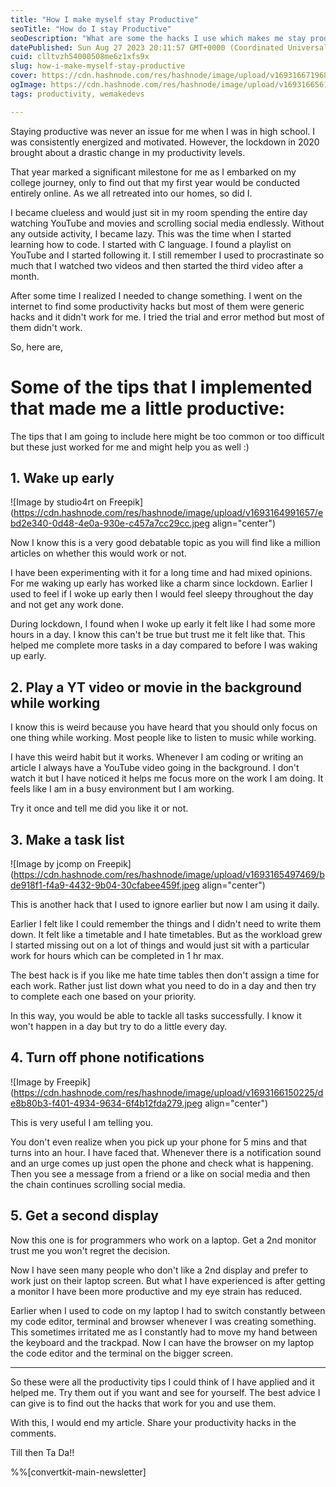 ```yaml
---
title: "How I make myself stay Productive"
seoTitle: "How do I stay Productive"
seoDescription: "What are some the hacks I use which makes me stay productive for the entire day"
datePublished: Sun Aug 27 2023 20:11:57 GMT+0000 (Coordinated Universal Time)
cuid: clltvzh54000508me6z1xfs9x
slug: how-i-make-myself-stay-productive
cover: https://cdn.hashnode.com/res/hashnode/image/upload/v1693166719686/b53a96ea-f1ab-48c9-8328-700842d5b022.jpeg
ogImage: https://cdn.hashnode.com/res/hashnode/image/upload/v1693166561639/60340128-612d-4474-91d9-12441db4c589.jpeg
tags: productivity, wemakedevs

---
```


Staying productive was never an issue for me when I was in high school. I was consistently energized and motivated. However, the lockdown in 2020 brought about a drastic change in my productivity levels.

That year marked a significant milestone for me as I embarked on my college journey, only to find out that my first year would be conducted entirely online. As we all retreated into our homes, so did I.

I became clueless and would just sit in my room spending the entire day watching YouTube and movies and scrolling social media endlessly. Without any outside activity, I became lazy. This was the time when I started learning how to code. I started with C language. I found a playlist on YouTube and I started following it. I still remember I used to procrastinate so much that I watched two videos and then started the third video after a month.

After some time I realized I needed to change something. I went on the internet to find some productivity hacks but most of them were generic hacks and it didn't work for me. I tried the trial and error method but most of them didn't work.

So, here are,

# Some of the tips that I implemented that made me a little productive:

The tips that I am going to include here might be too common or too difficult but these just worked for me and might help you as well :)

## **1\. Wake up early**

![Image by studio4rt on Freepik](https://cdn.hashnode.com/res/hashnode/image/upload/v1693164991657/ebd2e340-0d48-4e0a-930e-c457a7cc29cc.jpeg align="center")

Now I know this is a very good debatable topic as you will find like a million articles on whether this would work or not.

I have been experimenting with it for a long time and had mixed opinions. For me waking up early has worked like a charm since lockdown. Earlier I used to feel if I woke up early then I would feel sleepy throughout the day and not get any work done.

During lockdown, I found when I woke up early it felt like I had some more hours in a day. I know this can't be true but trust me it felt like that. This helped me complete more tasks in a day compared to before I was waking up early.

## **2\. Play a YT video or movie in the background while working**

I know this is weird because you have heard that you should only focus on one thing while working. Most people like to listen to music while working.

I have this weird habit but it works. Whenever I am coding or writing an article I always have a YouTube video going in the background. I don't watch it but I have noticed it helps me focus more on the work I am doing. It feels like I am in a busy environment but I am working.

Try it once and tell me did you like it or not.

## 3\. **Make a task list**

![Image by jcomp on Freepik](https://cdn.hashnode.com/res/hashnode/image/upload/v1693165497469/bde918f1-f4a9-4432-9b04-30cfabee459f.jpeg align="center")

This is another hack that I used to ignore earlier but now I am using it daily.

Earlier I felt like I could remember the things and I didn't need to write them down. It felt like a timetable and I hate timetables. But as the workload grew I started missing out on a lot of things and would just sit with a particular work for hours which can be completed in 1 hr max.

The best hack is if you like me hate time tables then don't assign a time for each work. Rather just list down what you need to do in a day and then try to complete each one based on your priority.

In this way, you would be able to tackle all tasks successfully. I know it won't happen in a day but try to do a little every day.

## **4\. Turn off phone notifications**

![Image by Freepik](https://cdn.hashnode.com/res/hashnode/image/upload/v1693166150225/de8b80b3-f401-4934-9634-6f4b12fda279.jpeg align="center")

This is very useful I am telling you.

You don't even realize when you pick up your phone for 5 mins and that turns into an hour. I have faced that. Whenever there is a notification sound and an urge comes up just open the phone and check what is happening. Then you see a message from a friend or a like on social media and then the chain continues scrolling social media.

## **5\. Get a second display**

Now this one is for programmers who work on a laptop. Get a 2nd monitor trust me you won't regret the decision.

Now I have seen many people who don't like a 2nd display and prefer to work just on their laptop screen. But what I have experienced is after getting a monitor I have been more productive and my eye strain has reduced.

Earlier when I used to code on my laptop I had to switch constantly between my code editor, terminal and browser whenever I was creating something. This sometimes irritated me as I constantly had to move my hand between the keyboard and the trackpad. Now I can have the browser on my laptop the code editor and the terminal on the bigger screen.

---

So these were all the productivity tips I could think of I have applied and it helped me. Try them out if you want and see for yourself. The best advice I can give is to find out the hacks that work for you and use them.

With this, I would end my article. Share your productivity hacks in the comments.

Till then Ta Da!!

%%[convertkit-main-newsletter]